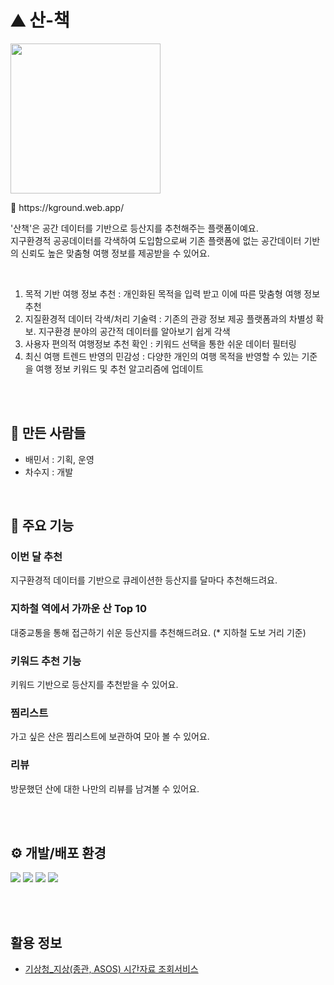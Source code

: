 <h1>⛰️ 산-책</h1>

<img src='https://github.com/innerstella/kGround/blob/main/public/mockup.jpg?raw=true' style='width: 25vw' >
<p>🔗 https://kground.web.app/</p>
<p>'산책'은 공간 데이터를 기반으로 등산지를 추천해주는 플랫폼이예요.<br/>지구환경적 공공데이터를 각색하여 도입함으로써 기존 플랫폼에 없는 공간데이터 기반의 신뢰도 높은 맞춤형 여행 정보를 제공받을 수 있어요.</p>
<br/>
<ol>
  <li>목적 기반 여행 정보 추천 : 개인화된 목적을 입력 받고 이에 따른 맞춤형 여행 정보 추천</li>
  <li>지질환경적 데이터 각색/처리 기술력 : 기존의 관광 정보 제공 플랫폼과의 차별성 확보. 지구환경 분야의 공간적 데이터를 알아보기 쉽게 각색</li>
  <li>사용자 편의적 여행정보 추천 확인 : 키워드 선택을 통한 쉬운 데이터 필터링</li>
  <li>최신 여행 트렌드 반영의 민감성 : 다양한 개인의 여행 목적을 반영할 수 있는 기준을 여행 정보 키워드 및 추천 알고리즘에 업데이트</li>
</ol>

<br><br>
<h2>👥 만든 사람들</h2>
<ul>
  <li>배민서 : 기획, 운영</li>
  <li>차수지 : 개발</li>
</ul>


<br>
<h2>📱 주요 기능</h2>
<h3>이번 달 추천</h3>
지구환경적 데이터를 기반으로 큐레이션한 등산지를 달마다 추천해드려요.

<h3>지하철 역에서 가까운 산 Top 10</h3>
대중교통을 통해 접근하기 쉬운 등산지를 추천해드려요.
(* 지하철 도보 거리 기준)

<h3>키워드 추천 기능</h3>
키워드 기반으로 등산지를 추천받을 수 있어요.

<h3>찜리스트</h3>
가고 싶은 산은 찜리스트에 보관하여 모아 볼 수 있어요.

<h3>리뷰</h3>
방문했던 산에 대한 나만의 리뷰를 남겨볼 수 있어요.

<br><br>
<h2>⚙️ 개발/배포 환경</h2>
<span>
  <img src="https://img.shields.io/badge/react-20232a.svg?style=for-the-badge&logo=react&logoColor=61DAFB" />
</span>
<span>
  <img src="https://img.shields.io/badge/Recoil-3578E5?style=for-the-badge&logo=recoil&logoColor=white" />
</span>
<span>
  <img src="https://img.shields.io/badge/styled--components-DB7093?style=for-the-badge&logo=styled-components&logoColor=ffd35b" />
</span>
<span>
  <img src="https://img.shields.io/badge/Firebase-cfe2f3?style=for-the-badge&logo=firebase&logoColor=ffca28" />&nbsp
</span>

<br><br>
<h2>활용 정보</h2>

- [기상청_지상(종관, ASOS) 시간자료 조회서비스](https://www.data.go.kr/iim/api/selectAPIAcountView.do)
